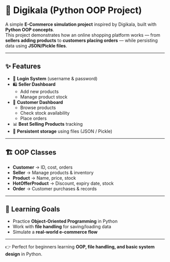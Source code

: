 # 🛒 Digikala (Python OOP Project)

A simple **E-Commerce simulation project** inspired by Digikala, built with **Python OOP concepts**.  
This project demonstrates how an online shopping platform works — from **sellers adding products** to **customers placing orders** — while persisting data using **JSON/Pickle files**.  

---

## ✨ Features
- 🔑 **Login System** (username & password)  
- 🛍️ **Seller Dashboard**  
  - Add new products  
  - Manage product stock  
- 👤 **Customer Dashboard**  
  - Browse products  
  - Check stock availability  
  - Place orders  
- 📊 **Best Selling Products** tracking  
- 💾 **Persistent storage** using files (JSON / Pickle)  

---

## 🏗️ OOP Classes
- **Customer** → ID, cost, orders  
- **Seller** → Manage products & inventory  
- **Product** → Name, price, stock  
- **HotOfferProduct** → Discount, expiry date, stock  
- **Order** → Customer purchases & records  

---

## 🚀 Learning Goals
- Practice **Object-Oriented Programming** in Python  
- Work with **file handling** for saving/loading data  
- Simulate a **real-world e-commerce flow**  

---

👉 Perfect for beginners learning **OOP, file handling, and basic system design** in Python.
